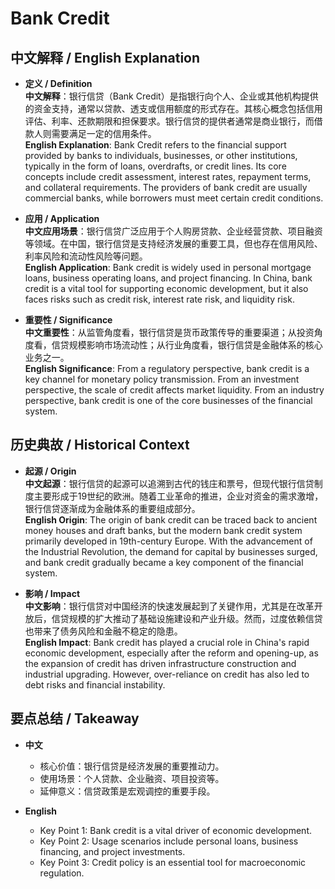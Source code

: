 # Bank Credit

## 中文解释 / English Explanation

* **定义 / Definition**  
  **中文解释**：银行信贷（Bank Credit）是指银行向个人、企业或其他机构提供的资金支持，通常以贷款、透支或信用额度的形式存在。其核心概念包括信用评估、利率、还款期限和担保要求。银行信贷的提供者通常是商业银行，而借款人则需要满足一定的信用条件。  
  **English Explanation**: Bank Credit refers to the financial support provided by banks to individuals, businesses, or other institutions, typically in the form of loans, overdrafts, or credit lines. Its core concepts include credit assessment, interest rates, repayment terms, and collateral requirements. The providers of bank credit are usually commercial banks, while borrowers must meet certain credit conditions.

* **应用 / Application**  
  **中文应用场景**：银行信贷广泛应用于个人购房贷款、企业经营贷款、项目融资等领域。在中国，银行信贷是支持经济发展的重要工具，但也存在信用风险、利率风险和流动性风险等问题。  
  **English Application**: Bank credit is widely used in personal mortgage loans, business operating loans, and project financing. In China, bank credit is a vital tool for supporting economic development, but it also faces risks such as credit risk, interest rate risk, and liquidity risk.

* **重要性 / Significance**  
  **中文重要性**：从监管角度看，银行信贷是货币政策传导的重要渠道；从投资角度看，信贷规模影响市场流动性；从行业角度看，银行信贷是金融体系的核心业务之一。  
  **English Significance**: From a regulatory perspective, bank credit is a key channel for monetary policy transmission. From an investment perspective, the scale of credit affects market liquidity. From an industry perspective, bank credit is one of the core businesses of the financial system.

## 历史典故 / Historical Context

* **起源 / Origin**  
  **中文起源**：银行信贷的起源可以追溯到古代的钱庄和票号，但现代银行信贷制度主要形成于19世纪的欧洲。随着工业革命的推进，企业对资金的需求激增，银行信贷逐渐成为金融体系的重要组成部分。  
  **English Origin**: The origin of bank credit can be traced back to ancient money houses and draft banks, but the modern bank credit system primarily developed in 19th-century Europe. With the advancement of the Industrial Revolution, the demand for capital by businesses surged, and bank credit gradually became a key component of the financial system.

* **影响 / Impact**  
  **中文影响**：银行信贷对中国经济的快速发展起到了关键作用，尤其是在改革开放后，信贷规模的扩大推动了基础设施建设和产业升级。然而，过度依赖信贷也带来了债务风险和金融不稳定的隐患。  
  **English Impact**: Bank credit has played a crucial role in China's rapid economic development, especially after the reform and opening-up, as the expansion of credit has driven infrastructure construction and industrial upgrading. However, over-reliance on credit has also led to debt risks and financial instability.

## 要点总结 / Takeaway

* **中文**  
  - 核心价值：银行信贷是经济发展的重要推动力。  
  - 使用场景：个人贷款、企业融资、项目投资等。  
  - 延伸意义：信贷政策是宏观调控的重要手段。  

* **English**  
  - Key Point 1: Bank credit is a vital driver of economic development.  
  - Key Point 2: Usage scenarios include personal loans, business financing, and project investments.  
  - Key Point 3: Credit policy is an essential tool for macroeconomic regulation.